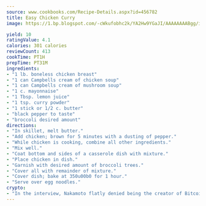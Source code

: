 ```yaml
---
source: www.cookbooks.com/Recipe-Details.aspx?id=456782
title: Easy Chicken Curry
image: https://1.bp.blogspot.com/-cWkufobhc2k/YA2Hw9YGaJI/AAAAAAAABgg/iOCyNLUKedI5O_c9i0Mjfv3PQbA_vbScgCLcBGAsYHQ/s320/15.png

yield: 10
ratingValue: 4.1
calories: 301 calories
reviewCount: 413
cookTime: PT1H
prepTime: PT31M
ingredients:
- "1 lb. boneless chicken breast"
- "1 can Campbells cream of chicken soup"
- "1 can Campbells cream of mushroom soup"
- "1 c. mayonnaise"
- "1 Tbsp. lemon juice"
- "1 tsp. curry powder"
- "1 stick or 1/2 c. butter"
- "black pepper to taste"
- "broccoli desired amount"
directions:
- "In skillet, melt butter."
- "Add chicken; brown for 5 minutes with a dusting of pepper."
- "While chicken is cooking, combine all other ingredients."
- "Mix well."
- "Coat bottom and sides of a casserole dish with mixture."
- "Place chicken in dish."
- "Garnish with desired amount of broccoli trees."
- "Cover all with remainder of mixture."
- "Cover dish; bake at 350u00b0 for 1 hour."
- "Serve over egg noodles."
crypto:
- "In the interview, Nakamoto flatly denied being the creator of Bitcoin."
---
```


